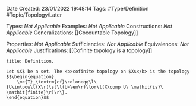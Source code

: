 <div class="topSpace"></div>

Date Created: 23/01/2022 19:48:14
Tags: #Type/Definition #Topic/Topology/Later

Types: <i>Not Applicable</i>
Examples: <i>Not Applicable</i> 
Constructions: <i>Not Applicable</i>
Generalizations: [[Cocountable Topology]]

Properties: <i>Not Applicable</i>
Sufficiencies: <i>Not Applicable</i>
Equivalences: <i>Not Applicable</i>
Justifications: [[Cofinite topology is a topology]]

``` ad-Definition
title: Definition.

Let $X$ be a set. The <b>cofinite topology on $X$</b> is the topology
$$\begin{equation}
    \mc{T}_\textrm{cf}\coloneqq\l\{U\in\pow\l(X\r)\st\l(U=\em\r)\lor\l(X\comp U\ \mathit{is}\ \mathit{finite}\r)\r\}.
\end{equation}$$

```

